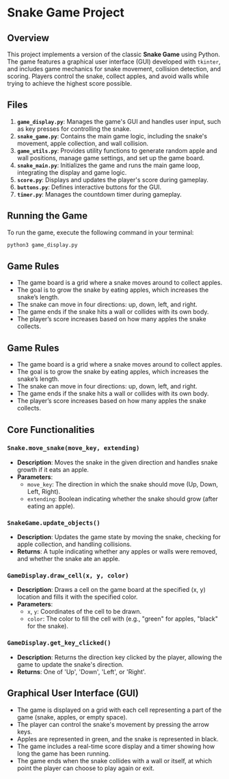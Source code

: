 # Snake Game Project

## Overview
This project implements a version of the classic **Snake Game** using Python. The game features a graphical user interface (GUI) developed with `tkinter`, and includes game mechanics for snake movement, collision detection, and scoring. Players control the snake, collect apples, and avoid walls while trying to achieve the highest score possible.

## Files
1. **`game_display.py`**: Manages the game's GUI and handles user input, such as key presses for controlling the snake.
2. **`snake_game.py`**: Contains the main game logic, including the snake's movement, apple collection, and wall collision.
3. **`game_utils.py`**: Provides utility functions to generate random apple and wall positions, manage game settings, and set up the game board.
4. **`snake_main.py`**: Initializes the game and runs the main game loop, integrating the display and game logic.
5. **`score.py`**: Displays and updates the player's score during gameplay.
6. **`buttons.py`**: Defines interactive buttons for the GUI.
7. **`timer.py`**: Manages the countdown timer during gameplay.

## Running the Game
To run the game, execute the following command in your terminal:
```bash
python3 game_display.py
```

## Game Rules
- The game board is a grid where a snake moves around to collect apples.
- The goal is to grow the snake by eating apples, which increases the snake’s length.
- The snake can move in four directions: up, down, left, and right.
- The game ends if the snake hits a wall or collides with its own body.
- The player’s score increases based on how many apples the snake collects.

## Game Rules
- The game board is a grid where a snake moves around to collect apples.
- The goal is to grow the snake by eating apples, which increases the snake’s length.
- The snake can move in four directions: up, down, left, and right.
- The game ends if the snake hits a wall or collides with its own body.
- The player’s score increases based on how many apples the snake collects.

## Core Functionalities
### `Snake.move_snake(move_key, extending)`
- **Description**: Moves the snake in the given direction and handles snake growth if it eats an apple.
- **Parameters**:
  - `move_key`: The direction in which the snake should move (Up, Down, Left, Right).
  - `extending`: Boolean indicating whether the snake should grow (after eating an apple).

### `SnakeGame.update_objects()`
- **Description**: Updates the game state by moving the snake, checking for apple collection, and handling collisions.
- **Returns**: A tuple indicating whether any apples or walls were removed, and whether the snake ate an apple.

### `GameDisplay.draw_cell(x, y, color)`
- **Description**: Draws a cell on the game board at the specified (x, y) location and fills it with the specified color.
- **Parameters**:
  - `x`, `y`: Coordinates of the cell to be drawn.
  - `color`: The color to fill the cell with (e.g., "green" for apples, "black" for the snake).
  
### `GameDisplay.get_key_clicked()`
- **Description**: Returns the direction key clicked by the player, allowing the game to update the snake's direction.
- **Returns**: One of 'Up', 'Down', 'Left', or 'Right'.

## Graphical User Interface (GUI)
- The game is displayed on a grid with each cell representing a part of the game (snake, apples, or empty space).
- The player can control the snake's movement by pressing the arrow keys.
- Apples are represented in green, and the snake is represented in black.
- The game includes a real-time score display and a timer showing how long the game has been running.
- The game ends when the snake collides with a wall or itself, at which point the player can choose to play again or exit.
